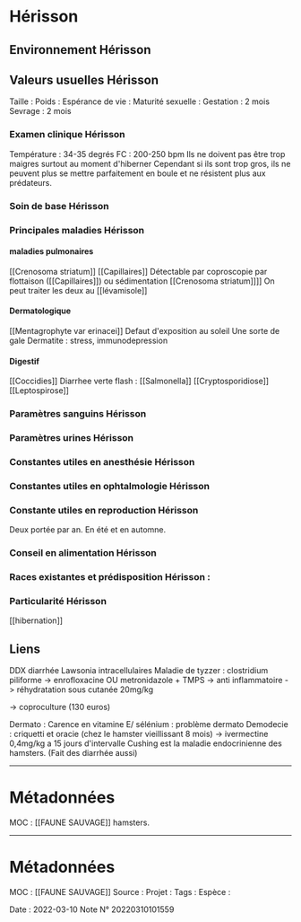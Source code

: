 # Hérisson
## Environnement Hérisson
## Valeurs usuelles Hérisson
Taille : 
Poids :
Espérance de vie : 
Maturité sexuelle : 
Gestation : 2 mois 
Sevrage : 2 mois

### Examen clinique Hérisson
Température : 34-35 degrés
FC : 200-250 bpm
Ils ne doivent pas être trop maigres surtout au moment d'hiberner
 Cependant si ils sont trop gros, ils ne peuvent plus se mettre parfaitement en boule et ne résistent plus aux prédateurs.
### Soin de base Hérisson
### Principales maladies Hérisson
#### maladies pulmonaires
[[Crenosoma striatum]]
[[Capillaires]]
Détectable par coproscopie par flottaison ([[Capillaires]]) ou sédimentation [[Crenosoma striatum]]]]
On peut traiter les deux au [[lévamisole]]

#### Dermatologique
[[Mentagrophyte var erinacei]]
Defaut d'exposition au soleil 
Une sorte de gale 
Dermatite : stress, immunodepression 

#### Digestif
[[Coccidies]]
Diarrhee verte flash : [[Salmonella]]
[[Cryptosporidiose]]
[[Leptospirose]]

### Paramètres sanguins Hérisson
### Paramètres urines Hérisson
### Constantes utiles en anesthésie Hérisson
### Constantes utiles en ophtalmologie Hérisson
### Constante utiles en reproduction Hérisson
Deux portée par an. En été et en automne.
### Conseil en alimentation Hérisson

### Races existantes et prédisposition Hérisson :

### Particularité Hérisson
[[hibernation]]

## Liens 

DDX diarrhée
Lawsonia intracellulaires
Maladie de tyzzer : clostridium piliforme
-> enrofloxacine OU metronidazole + TMPS 
-> anti inflammatoire 
-> réhydratation sous cutanée 20mg/kg

-> coproculture (130 euros)


Dermato :
Carence en vitamine E/ sélénium : problème dermato 
Demodecie : criquetti et oracie (chez le hamster vieillissant 8 mois) -> ivermectine 0,4mg/kg a 15 jours d'intervalle
Cushing est la maladie endocrinienne des hamsters. (Fait des diarrhée aussi)



***

# Métadonnées
MOC : [[FAUNE SAUVAGE]] hamsters. 



***

# Métadonnées
MOC : [[FAUNE SAUVAGE]]
Source :
Projet :
Tags : 
	Espèce :
	
Date : 2022-03-10
Note N° 20220310101559